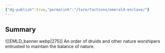 ```yaml
---
{"dg-publish":true,"permalink":"/lore/factions/emerald-enclave/"}
---
```


## Summary
![[EMLD_banner.webp|275]]
An order of druids and other nature worshipers entrusted to maintain the balance of nature. 